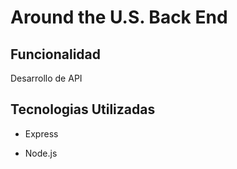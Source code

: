 # Around the U.S. Back End  
  
## Funcionalidad 
   Desarrollo de API
  
## Tecnologias Utilizadas 
  
- Express 
  
- Node.js  



